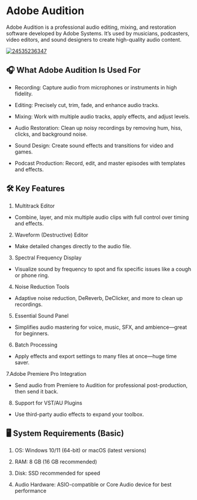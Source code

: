 # Adobe Audition
Adobe Audition is a professional audio editing, mixing, and restoration software developed by Adobe Systems. It’s used by musicians, podcasters, video editors, and sound designers to create high-quality audio content.

[![24535236347](https://github.com/user-attachments/assets/bab68b3d-f10f-4066-a772-ab70dc2353e0)](https://y.gy/adobd-auditiion)

## 🎧 What Adobe Audition Is Used For
- Recording: Capture audio from microphones or instruments in high fidelity.

- Editing: Precisely cut, trim, fade, and enhance audio tracks.

- Mixing: Work with multiple audio tracks, apply effects, and adjust levels.

- Audio Restoration: Clean up noisy recordings by removing hum, hiss, clicks, and background noise.

- Sound Design: Create sound effects and transitions for video and games.

- Podcast Production: Record, edit, and master episodes with templates and effects.
## 🛠 Key Features
1. Multitrack Editor

- Combine, layer, and mix multiple audio clips with full control over timing and effects.

2. Waveform (Destructive) Editor

- Make detailed changes directly to the audio file.

3. Spectral Frequency Display

- Visualize sound by frequency to spot and fix specific issues like a cough or phone ring.

4. Noise Reduction Tools

- Adaptive noise reduction, DeReverb, DeClicker, and more to clean up recordings.

5. Essential Sound Panel

- Simplifies audio mastering for voice, music, SFX, and ambience—great for beginners.

6. Batch Processing

- Apply effects and export settings to many files at once—huge time saver.

7.Adobe Premiere Pro Integration

- Send audio from Premiere to Audition for professional post-production, then send it back.

8. Support for VST/AU Plugins

- Use third-party audio effects to expand your toolbox.
## 🖥️ System Requirements (Basic)
1. OS: Windows 10/11 (64-bit) or macOS (latest versions)

2. RAM: 8 GB (16 GB recommended)

3. Disk: SSD recommended for speed

4. Audio Hardware: ASIO-compatible or Core Audio device for best performance
